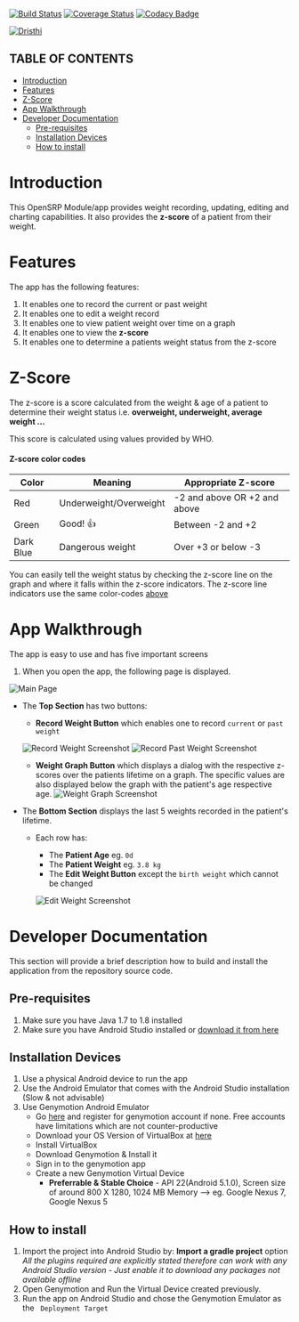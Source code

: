 [![Build Status](https://travis-ci.org/OpenSRP/opensrp-client-growth-monitoring.svg?branch=master)](https://travis-ci.org/OpenSRP/opensrp-client-growth-monitoring) [![Coverage Status](https://coveralls.io/repos/github/OpenSRP/opensrp-client-growth-monitoring/badge.svg?branch=master)](https://coveralls.io/github/OpenSRP/opensrp-client-growth-monitoring?branch=master)  [![Codacy Badge](https://api.codacy.com/project/badge/Grade/4a58cd4e1748432780ac66a9fbee0394)](https://www.codacy.com/app/OpenSRP/opensrp-client-growth-monitoring?utm_source=github.com&amp;utm_medium=referral&amp;utm_content=OpenSRP/opensrp-client-growth-monitoring&amp;utm_campaign=Badge_Grade)


[![Dristhi](https://raw.githubusercontent.com/OpenSRP/opensrp-client/master/opensrp-app/res/drawable-mdpi/login_logo.png)](https://smartregister.atlassian.net/wiki/dashboard.action)

## TABLE OF CONTENTS

* [Introduction](#introduction)
* [Features](#features)
* [Z-Score](#z-score)
* [App Walkthrough](#app-walkthrough)
* [Developer Documentation](#developer-documentation)
   * [Pre-requisites](#pre-requisites)
   * [Installation Devices](#installation-devices)
   * [How to install](#how-to-install)


# Introduction

This OpenSRP Module/app provides weight recording, updating, editing and charting capabilities. It also provides the **z-score** of a patient from their weight.

# Features

The app has the following features:

1. It enables one to record the current or past weight
2. It enables one to edit a weight record
3. It enables one to view patient weight over time on a graph
4. It enables one to view the **z-score**
5. It enables one to determine a patients weight status from the z-score

# Z-Score

The z-score is a score calculated from the weight & age of a patient to determine their weight status i.e. **overweight, underweight, average weight ...**

This score is calculated using values provided by WHO.

#### Z-score color codes

Color | Meaning | Appropriate Z-score
----- | ------- | -------------------
Red | Underweight/Overweight | -2 and above OR +2 and above
Green | Good! :thumbsup: | Between -2 and +2
Dark Blue | Dangerous weight | Over +3 or below -3

You can easily tell the weight status by checking the z-score line on the graph and where it falls within the z-score indicators. The z-score line indicators use the same color-codes [above](#z-score-color-codes)

# App Walkthrough

The app is easy to use and has five important screens

1. When you open the app, the following page is displayed.

![Main Page](https://user-images.githubusercontent.com/31766075/30366688-a33394c6-9874-11e7-9d21-1a408dba867f.png)

 * The **Top Section** has two buttons:
     - **Record Weight Button** which enables one to record `current` or `past weight`

     ![Record Weight Screenshot](https://user-images.githubusercontent.com/31766075/30361164-1c9a2d64-985e-11e7-8852-099b6d55f577.png)
     ![Record Past Weight Screenshot](https://user-images.githubusercontent.com/31766075/30361167-1ca12718-985e-11e7-9863-bb4a89efa134.png)
     - **Weight Graph Button** which displays a dialog with the respective z-scores over the patients lifetime on a graph. The specific values are also displayed below the graph with the patient's age respective age.
     ![Weight Graph Screenshot](https://user-images.githubusercontent.com/31766075/30361166-1ca12f92-985e-11e7-97b7-2ab3ed8bebe6.png)


* The **Bottom Section** displays the last 5 weights recorded in the patient's lifetime. 
    - Each row has:
        + The **Patient Age** eg. `0d`
        + The **Patient Weight** eg. `3.8 kg`
        + The **Edit Weight Button** except the `birth weight` which cannot be changed

        ![Edit Weight Screenshot](https://user-images.githubusercontent.com/31766075/30361163-1c99caf4-985e-11e7-8e3e-f985dff40a7a.png)


# Developer Documentation

This section will provide a brief description how to build and install the application from the repository source code.

## Pre-requisites

1. Make sure you have Java 1.7 to 1.8 installed
2. Make sure you have Android Studio installed or [download it from here](https://developer.android.com/studio/index.html)


## Installation Devices

1. Use a physical Android device to run the app
2. Use the Android Emulator that comes with the Android Studio installation (Slow & not advisable)
3. Use Genymotion Android Emulator
    * Go [here](https://www.genymotion.com/) and register for genymotion account if none. Free accounts have limitations which are not counter-productive
    * Download your OS Version of VirtualBox at [here](https://www.virtualbox.org/wiki/Downloads)
    * Install VirtualBox
    * Download Genymotion & Install it
    * Sign in to the genymotion app
    * Create a new Genymotion Virtual Device 
        * **Preferrable & Stable Choice** - API 22(Android 5.1.0), Screen size of around 800 X 1280, 1024 MB Memory --> eg. Google Nexus 7, Google Nexus 5

## How to install

1. Import the project into Android Studio by: **Import a gradle project** option
   _All the plugins required are explicitly stated therefore can work with any Android Studio version - Just enable it to download any packages not available offline_
1. Open Genymotion and Run the Virtual Device created previously.
1. Run the app on Android Studio and chose the Genymotion Emulator as the ` Deployment Target`










